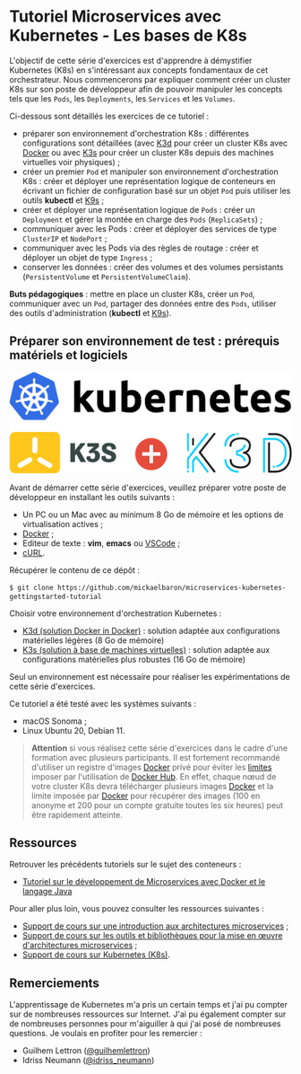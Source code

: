 # Tutoriel Microservices avec Kubernetes - Les bases de K8s

L'objectif de cette série d'exercices est d'apprendre à démystifier Kubernetes (K8s) en s'intéressant aux concepts fondamentaux de cet orchestrateur. Nous commencerons par expliquer comment créer un cluster K8s sur son poste de développeur afin de pouvoir manipuler les concepts tels que les `Pods`, les `Deployments`, les `Services` et les `Volumes`. 

Ci-dessous sont détaillés les exercices de ce tutoriel :

* préparer son environnement d'orchestration K8s : différentes configurations sont détaillées (avec [K3d](https://k3d.io/) pour créer un cluster K8s avec [Docker](https://www.docker.com/ "Docker") ou avec [K3s](https://k3s.io/) pour créer un cluster K8s depuis des machines virtuelles voir physiques) ;
* créer un premier `Pod` et manipuler son environnement d'orchestration K8s : créer et déployer une représentation logique de conteneurs en écrivant un fichier de configuration basé sur un objet `Pod` puis utiliser les outils **kubectl** et [K9s](https://k9scli.io/) ;
* créer et déployer une représentation logique de `Pods` : créer un `Deployment` et gérer la montée en charge des `Pods` (`ReplicaSets`) ;
* communiquer avec les Pods : créer et déployer des services de type `ClusterIP` et `NodePort` ;
* communiquer avec les Pods via des règles de routage : créer et déployer un objet de type `Ingress` ;
* conserver les données : créer des volumes et des volumes persistants (`PersistentVolume` et `PersistentVolumeClaim`). 

**Buts pédagogiques** : mettre en place un cluster K8s, créer un `Pod`, communiquer avec un `Pod`, partager des données entre des `Pods`, utiliser des outils d'administration (**kubectl** et [K9s](https://k9scli.io/)).

## Préparer son environnement de test : prérequis matériels et logiciels

![Kubernetes = K3s + K3d](./images/k8s_k3s_k3d.png "Kubernetes déployée avec la distribution K3s et une solution DinD avec K3d")

Avant de démarrer cette série d'exercices, veuillez préparer votre poste de développeur en installant les outils suivants :

* Un PC ou un Mac avec au minimum 8 Go de mémoire et les options de virtualisation actives ;
* [Docker](https://www.docker.com/ "Docker") ;
* Editeur de texte : **vim**, **emacs** ou [VSCode](https://code.visualstudio.com/) ;
* [cURL](https://curl.haxx.se "cURL").

Récupérer le contenu de ce dépôt :

```
$ git clone https://github.com/mickaelbaron/microservices-kubernetes-gettingstarted-tutorial
```

Choisir votre environnement d'orchestration Kubernetes :

* [K3d (solution Docker in Docker)](./exercice0-k3d) : solution adaptée aux configurations matérielles légères (8 Go de mémoire)
* [K3s (solution à base de machines virtuelles)](./exercice0-k3s) : solution adaptée aux configurations matérielles plus robustes (16 Go de mémoire)

Seul un environnement est nécessaire pour réaliser les expérimentations de cette série d'exercices.

Ce tutoriel a été testé avec les systèmes suivants :

* macOS Sonoma ;
* Linux Ubuntu 20, Debian 11.

> **Attention** si vous réalisez cette série d'exercices dans le cadre d'une formation avec plusieurs participants. Il est fortement recommandé d'utiliser un registre d'images [Docker](https://www.docker.com/ "Docker") privé pour éviter les [limites](https://www.docker.com/increase-rate-limits) imposer par l'utilisation de [Docker Hub](https://hub.docker.com/). En effet, chaque nœud de votre cluster K8s devra télécharger plusieurs images [Docker](https://www.docker.com/ "Docker") et la limite imposée par [Docker](https://www.docker.com/ "Docker") pour récupérer des images (100 en anonyme et 200 pour un compte gratuite toutes les six heures) peut être rapidement atteinte.

## Ressources

Retrouver les précédents tutoriels sur le sujet des conteneurs :

* [Tutoriel sur le développement de Microservices avec Docker et le langage Java](https://github.com/mickaelbaron/microservices-docker-java-tutorial)

Pour aller plus loin, vous pouvez consulter les ressources suivantes :

* [Support de cours sur une introduction aux architectures microservices](https://mickael-baron.fr/soa/introduction-microservices "Support de cours sur une introduction aux architectures microservices") ;
* [Support de cours sur les outils et bibliothèques pour la mise en œuvre d'architectures microservices](https://mickael-baron.fr/soa/microservices-mise-en-oeuvre "Support de cours sur les outils et bibliothèques pour la mise en œuvre d'architectures microservices") ;
* [Support de cours sur Kubernetes (K8s)](https://mickael-baron.fr/soa/microservices-k8s "Support de cours sur Kubernetes (K8s)").

## Remerciements

L'apprentissage de Kubernetes m'a pris un certain temps et j'ai pu compter sur de nombreuses ressources sur Internet. J'ai pu également compter sur de nombreuses personnes pour m'aiguiller à qui j'ai posé de nombreuses questions. Je voulais en profiter pour les remercier :

* Guilhem Lettron ([@guilhemlettron](https://twitter.com/guilhemlettron))
* Idriss Neumann ([@idriss_neumann](https://twitter.com/idriss_neumann))